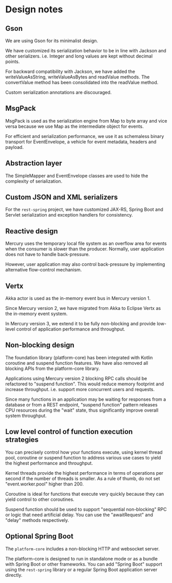 # Design notes

## Gson

We are using Gson for its minimalist design.

We have customized its serialization behavior to be in line with Jackson and other serializers. 
i.e. Integer and long values are kept without decimal points.

For backward compatibility with Jackson, we have added the writeValueAsString, writeValueAsBytes and readValue methods. 
The convertValue method has been consolidated into the readValue method.

Custom serialization annotations are discouraged.

## MsgPack

MsgPack is used as the serialization engine from Map to byte array and vice versa because we use Map as the 
intermediate object for events.

For efficient and serialization performance, we use it as schemaless binary transport for EventEnvelope, 
a vehicle for event metadata, headers and payload.

## Abstraction layer

The SimpleMapper and EventEnvelope classes are used to hide the complexity of serialization.

## Custom JSON and XML serializers

For the `rest-spring` project, we have customized JAX-RS, Spring Boot and Servlet serialization and exception 
handlers for consistency.

## Reactive design

Mercury uses the temporary local file system as an overflow area for events when the consumer is 
slower than the producer. Normally, user application does not have to handle back-pressure.

However, user application may also control back-pressure by implementing alternative flow-control mechanism.

## Vertx

Akka actor is used as the in-memory event bus in Mercury version 1.

Since Mercury version 2, we have migrated from Akka to Eclipse Vertx as the in-memory event system.

In Mercury version 3, we extend it to be fully non-blocking and provide low-level control of application
performance and throughput.

## Non-blocking design

The foundation library (platform-core) has been integrated with Kotlin coroutine and
suspend function features. We have also removed all blocking APIs from the platform-core library.

Applications using Mercury version 2 blocking RPC calls should be refactored to "suspend function".
This would reduce memory footprint and increase throughput. i.e. support more concurrent users and requests.

Since many functions in an application may be waiting for responses from a database or from a REST endpoint,
"suspend function" pattern releases CPU resources during the "wait" state, thus significantly improve 
overall system throughput.

## Low level control of function execution strategies

You can precisely control how your functions execute, using kernel thread pool, coroutine or suspend function
to address various use cases to yield the highest performance and throughput.

Kernel threads provide the highest performance in terms of operations per second if the number of threads is smaller.
As a rule of thumb, do not set "event.worker.pool" higher than 200.

Coroutine is ideal for functions that execute very quickly because they can yield control to other coroutines.

Suspend function should be used to support "sequential non-blocking" RPC or logic that need artificial delay.
You can use the "awaitRequest" and "delay" methods respectively.

## Optional Spring Boot

The `platform-core` includes a non-blocking HTTP and websocket server.

The platform-core is designed to run in standalone mode or as a bundle with Spring Boot or other frameworks.
You can add "Spring Boot" support using the `rest-spring` library or a regular Spring Boot application server directly.
